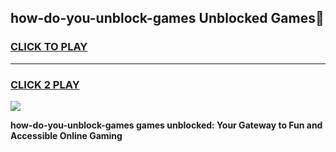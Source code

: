 
## how-do-you-unblock-games Unblocked Games👋
<h3>
<a href="https://news.freeplayer.one?title=how-do-you-unblock-games&ref=16F">CLICK TO PLAY</a></h3>
<hr>

<h3>
<a href="https://news.freeplayer.one?title=how-do-you-unblock-games&ref=16F">CLICK 2 PLAY</a>
  
</h3>

<a href="https://news.freeplayer.one?title=how-do-you-unblock-games&ref=16F/"><img src="https://clearcache.store/games.png"></a>


**how-do-you-unblock-games games unblocked: Your Gateway to Fun and Accessible Online Gaming**
